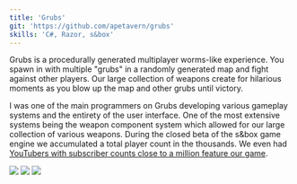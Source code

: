 ```yaml
---
title: 'Grubs'
git: 'https://github.com/apetavern/grubs'
skills: 'C#, Razor, s&box'
---
```


Grubs is a procedurally generated multiplayer worms-like experience. You spawn in with multiple "grubs" in a randomly generated map and fight against other players. Our large collection of weapons create for hilarious moments as you blow up the map and other grubs until victory.

I was one of the main programmers on Grubs developing various gameplay systems and the entirety of the user interface. One of the most extensive systems being the weapon component system which allowed for our large collection of various weapons. During the closed beta of the s&box game engine we accumulated a total player count in the thousands. We even had [YouTubers with subscriber counts close to a million feature our game](https://youtu.be/flcAvTeu1sw).

<Img src="ex1.jpg" />

<Img src="ex2.jpg" />

<Img src="ex3.jpg" />
